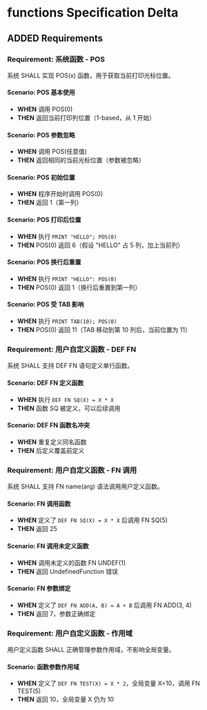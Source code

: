 # functions Specification Delta

## ADDED Requirements

### Requirement: 系统函数 - POS
系统 SHALL 实现 POS(x) 函数，用于获取当前打印光标位置。

#### Scenario: POS 基本使用
- **WHEN** 调用 POS(0)
- **THEN** 返回当前打印列位置（1-based，从 1 开始）

#### Scenario: POS 参数忽略
- **WHEN** 调用 POS(任意值)
- **THEN** 返回相同的当前光标位置（参数被忽略）

#### Scenario: POS 初始位置
- **WHEN** 程序开始时调用 POS(0)
- **THEN** 返回 1（第一列）

#### Scenario: POS 打印后位置
- **WHEN** 执行 `PRINT "HELLO"; POS(0)`
- **THEN** POS(0) 返回 6（假设 "HELLO" 占 5 列，加上当前列）

#### Scenario: POS 换行后重置
- **WHEN** 执行 `PRINT "HELLO": POS(0)`
- **THEN** POS(0) 返回 1（换行后重置到第一列）

#### Scenario: POS 受 TAB 影响
- **WHEN** 执行 `PRINT TAB(10); POS(0)`
- **THEN** POS(0) 返回 11（TAB 移动到第 10 列后，当前位置为 11）

### Requirement: 用户自定义函数 - DEF FN
系统 SHALL 支持 DEF FN 语句定义单行函数。

#### Scenario: DEF FN 定义函数
- **WHEN** 执行 `DEF FN SQ(X) = X * X`
- **THEN** 函数 SQ 被定义，可以后续调用

#### Scenario: DEF FN 函数名冲突
- **WHEN** 重复定义同名函数
- **THEN** 后定义覆盖前定义

### Requirement: 用户自定义函数 - FN 调用
系统 SHALL 支持 FN name(arg) 语法调用用户定义函数。

#### Scenario: FN 调用函数
- **WHEN** 定义了 `DEF FN SQ(X) = X * X` 后调用 FN SQ(5)
- **THEN** 返回 25

#### Scenario: FN 调用未定义函数
- **WHEN** 调用未定义的函数 FN UNDEF(1)
- **THEN** 返回 UndefinedFunction 错误

#### Scenario: FN 参数绑定
- **WHEN** 定义了 `DEF FN ADD(A, B) = A + B` 后调用 FN ADD(3, 4)
- **THEN** 返回 7，参数正确绑定

### Requirement: 用户自定义函数 - 作用域
用户定义函数 SHALL 正确管理参数作用域，不影响全局变量。

#### Scenario: 函数参数作用域
- **WHEN** 定义了 `DEF FN TEST(X) = X * 2`，全局变量 X=10，调用 FN TEST(5)
- **THEN** 返回 10，全局变量 X 仍为 10

